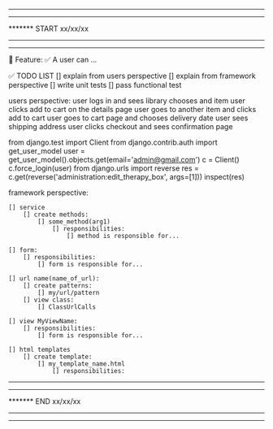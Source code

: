 *******************************
*******
******* START xx/xx/xx
*******
*******************************

📜 Feature:
    ✅  A user can ...


✅ TODO LIST 
[] explain from users perspective
[] explain from framework perspective
[] write unit tests
[] pass functional test


users perspective:
    user logs in and sees library
    chooses and item
    user clicks add to cart on the details page
    user goes to another item and clicks add to cart
    user goes to cart page and chooses delivery date
    user sees shipping address
    user clicks checkout and sees confirmation page









from django.test import Client
from django.contrib.auth import get_user_model
user = get_user_model().objects.get(email='admin@gmail.com')
c = Client()
c.force_login(user)
from django.urls import reverse
res = c.get(reverse('administration:edit_therapy_box', args=[1]))
inspect(res)


framework perspective:

    [] service
        [] create methods:
            [] some_method(arg1)           
                [] responsibilities:
                    [] method is responsible for...

    [] form:
        [] responsibilities:
            [] form is responsible for...

    [] url name(name_of_url): 
        [] create patterns:
            [] my/url/pattern
        [] view class:
            [] ClassUrlCalls

    [] view MyViewName:
        [] responsibilities:
            [] form is responsible for...

    [] html templates
        [] create template:
            [] my_template_name.html
                [] responsibilities:


*******************************
*******
******* END xx/xx/xx
*******
*******************************